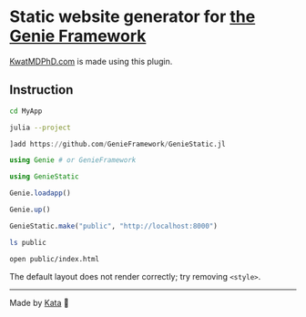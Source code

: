 # Static website generator for [the Genie Framework](https://genieframework.com)

[KwatMDPhD.com](https://KwatMDPhD.com) is made using this plugin.

## Instruction

```bash
cd MyApp

julia --project
```

```julia
]add https://github.com/GenieFramework/GenieStatic.jl

using Genie # or GenieFramework

using GenieStatic

Genie.loadapp()

Genie.up()

GenieStatic.make("public", "http://localhost:8000")
```

```bash
ls public
```

```bash
open public/index.html
```

The default layout does not render correctly; try removing `<style>`.

---

Made by [Kata](https://github.com/KwatMDPhD/Kata.jl) 🥋
